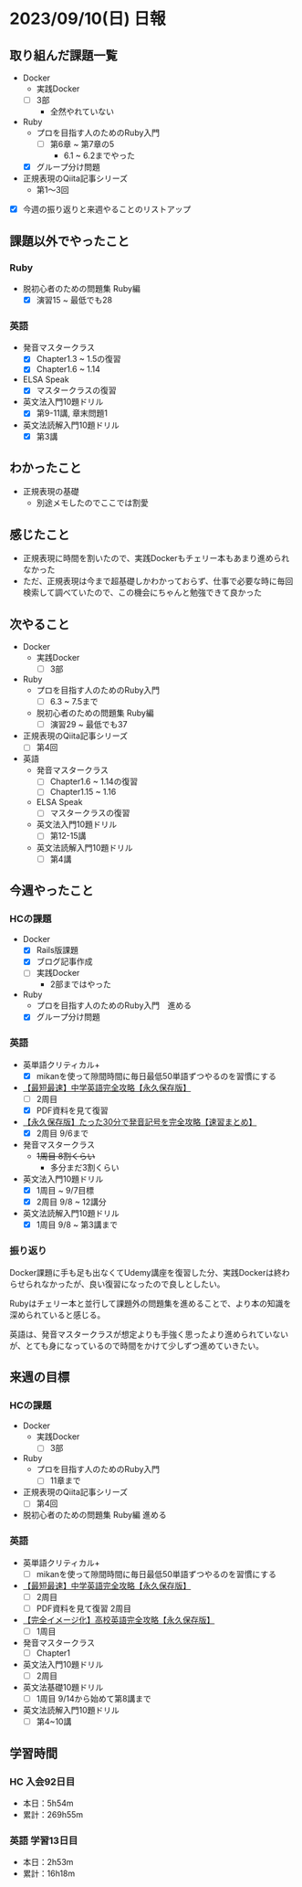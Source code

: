 # 2023/09/10(日) 日報

## 取り組んだ課題一覧

- Docker
  - 実践Docker
  - [ ] 3部
    - 全然やれていない

- Ruby
  - プロを目指す人のためのRuby入門
    - [ ] 第6章 ~ 第7章の5
      - 6.1 ~ 6.2までやった
  - [x] グループ分け問題

- 正規表現のQiita記事シリーズ
  - 第1〜3回

- [x] 今週の振り返りと来週やることのリストアップ

## 課題以外でやったこと

### Ruby

- 脱初心者のための問題集 Ruby編
  - [x] 演習15 ~ 最低でも28

### 英語

- 発音マスタークラス
  - [x] Chapter1.3 ~ 1.5の復習
  - [x] Chapter1.6 ~ 1.14
- ELSA Speak
  - [x] マスタークラスの復習
- 英文法入門10題ドリル
  - [x] 第9-11講, 章末問題1
- 英文法読解入門10題ドリル
  - [x] 第3講

## わかったこと

- 正規表現の基礎
  - 別途メモしたのでここでは割愛

## 感じたこと

- 正規表現に時間を割いたので、実践Dockerもチェリー本もあまり進められなかった
- ただ、正規表現は今まで超基礎しかわかっておらず、仕事で必要な時に毎回検索して調べていたので、この機会にちゃんと勉強できて良かった

## 次やること

- Docker
  - 実践Docker
    - [ ] 3部

- Ruby
  - プロを目指す人のためのRuby入門
    - [ ] 6.3 ~ 7.5まで
  - 脱初心者のための問題集 Ruby編
    - [ ] 演習29 ~ 最低でも37

- 正規表現のQiita記事シリーズ
  - [ ] 第4回

- 英語
  - 発音マスタークラス
    - [ ] Chapter1.6 ~ 1.14の復習
    - [ ] Chapter1.15 ~ 1.16
  - ELSA Speak
    - [ ] マスタークラスの復習
  - 英文法入門10題ドリル
    - [ ] 第12-15講
  - 英文法読解入門10題ドリル
    - [ ] 第4講

## 今週やったこと

### HCの課題

- Docker
  - [x] Rails版課題
  - [x] ブログ記事作成
  - [ ] 実践Docker
    - 2部まではやった

- Ruby
  - プロを目指す人のためのRuby入門　進める
  - [x] グループ分け問題

### 英語

- 英単語クリティカル+
  - [x] mikanを使って隙間時間に毎日最低50単語ずつやるのを習慣にする
- [【最短最速】中学英語完全攻略【永久保存版】](https://youtu.be/-d-CgIl1ce4?si=zrok9COv967OIJQ7)
  - [ ] 2周目
  - [x] PDF資料を見て復習
- [【永久保存版】たった30分で発音記号を完全攻略【速習まとめ】](https://www.youtube.com/watch?v=Qe3EmiFWgGM&ab_channel=Atsueigo)
  - [x] 2周目 9/6まで
- 発音マスタークラス
  - ~~1周目 8割くらい~~
    - 多分まだ3割くらい
- 英文法入門10題ドリル
  - [x] 1周目 ~ 9/7目標
  - [x] 2周目 9/8 ~ 12講分
- 英文法読解入門10題ドリル
  - [x] 1周目 9/8 ~ 第3講まで

### 振り返り

Docker課題に手も足も出なくてUdemy講座を復習した分、実践Dockerは終わらせられなかったが、良い復習になったので良しとしたい。  

Rubyはチェリー本と並行して課題外の問題集を進めることで、より本の知識を深められていると感じる。  

英語は、発音マスタークラスが想定よりも手強く思ったより進められていないが、とても身になっているので時間をかけて少しずつ進めていきたい。

## 来週の目標

### HCの課題

- Docker
  - 実践Docker
    - [ ] 3部

- Ruby
  - プロを目指す人のためのRuby入門
    - [ ] 11章まで

- 正規表現のQiita記事シリーズ
  - [ ] 第4回

- 脱初心者のための問題集 Ruby編 進める

### 英語

- 英単語クリティカル+
  - [ ] mikanを使って隙間時間に毎日最低50単語ずつやるのを習慣にする
- [【最短最速】中学英語完全攻略【永久保存版】](https://youtu.be/-d-CgIl1ce4?si=zrok9COv967OIJQ7)
  - [ ] 2周目
  - [ ] PDF資料を見て復習 2周目
- [【完全イメージ化】高校英語完全攻略【永久保存版】](https://youtu.be/BegXZFcipUc?si=JXtKsP6Se6ZMYuBl)
  - [ ] 1周目
- 発音マスタークラス
  - [ ] Chapter1
- 英文法入門10題ドリル
  - [ ] 2周目
- 英文法基礎10題ドリル
  - [ ] 1周目 9/14から始めて第8講まで
- 英文法読解入門10題ドリル
  - [ ] 第4~10講

## 学習時間

### HC 入会92日目

- 本日：5h54m
- 累計：269h55m

### 英語 学習13日目

- 本日：2h53m
- 累計：16h18m
